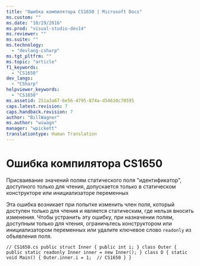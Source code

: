 ```yaml
---
title: "Ошибка компилятора CS1650 | Microsoft Docs"
ms.custom: ""
ms.date: "10/29/2016"
ms.prod: "visual-studio-dev14"
ms.reviewer: ""
ms.suite: ""
ms.technology: 
  - "devlang-csharp"
ms.tgt_pltfrm: ""
ms.topic: "article"
f1_keywords: 
  - "CS1650"
dev_langs: 
  - "CSharp"
helpviewer_keywords: 
  - "CS1650"
ms.assetid: 251a3a67-6e56-4795-874a-d54610c70595
caps.latest.revision: 7
caps.handback.revision: 7
author: "BillWagner"
ms.author: "wiwagn"
manager: "wpickett"
translationtype: Human Translation
---
```

# Ошибка компилятора CS1650
Присваивание значений полям статического поля "идентификатор", доступного только для чтения, допускается только в статическом конструкторе или инициализаторе переменных  
  
 Эта ошибка возникает при попытке изменить член поля, который доступен только для чтения и является статическим, где нельзя вносить изменения. Чтобы устранить эту ошибку, при назначении полям, доступным только для чтения, ограничьтесь конструктором или инициализатором переменных или удалите ключевое слово `readonly` из объявления поля.  
  
```  
// CS1650.cs public struct Inner { public int i; } class Outer { public static readonly Inner inner = new Inner(); } class D { static void Main() { Outer.inner.i = 1;  // CS1650 } }  
```